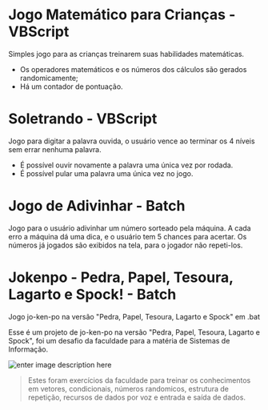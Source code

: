 # Jogo Matemático para Crianças - VBScript

Simples jogo para as crianças treinarem suas habilidades matemáticas.

 - Os operadores matemáticos e os números dos cálculos são gerados randomicamente;
 - Há um contador de pontuação.
 
 # Soletrando - VBScript
 Jogo para digitar a palavra ouvida, o usuário vence ao terminar os 4 níveis sem errar nenhuma palavra. 
 
 - É possível ouvir novamente a palavra uma única vez por rodada.  
 - É possível pular uma palavra uma única vez no jogo.
 
 # Jogo de Adivinhar - Batch

Jogo para o usuário adivinhar um número sorteado pela máquina. A cada erro a máquina dá uma dica, e o usuário tem 5 chances para acertar. Os números já jogados são exibidos na tela, para o jogador não repeti-los.
 
 # Jokenpo - Pedra, Papel, Tesoura, Lagarto e Spock! - Batch

Jogo jo-ken-po na versão "Pedra, Papel, Tesoura, Lagarto e Spock" em .bat

Esse é um projeto de jo-ken-po na versão "Pedra, Papel, Tesoura, Lagarto e Spock", foi um desafio da faculdade para a matéria de Sistemas de Informação.

![enter image description here](https://i.imgur.com/p9MPH.png)

>  Estes foram exercícios da faculdade para treinar os conhecimentos em
> vetores, condicionais, números randomicos, estrutura de repetição, recursos de dados por voz e
> entrada e saída de dados.
